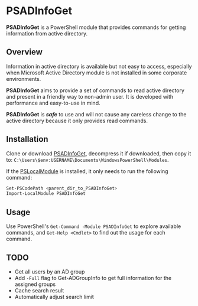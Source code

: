 # PSADInfoGet
**PSADInfoGet** is a PowerShell module that provides commands for getting information from active directory.

## Overview
Information in active directory is available but not easy to access, especially when Microsoft Active Directory module is not installed in some corporate environments. 

**PSADInfoGet** aims to provide a set of commands to read active directory and present in a friendly way to non-admin user. It is developed with performance and easy-to-use in mind.

**PSADInfoGet** is _**safe**_ to use and will not cause any careless change to the active directory because it only provides read commands.

## Installation
Clone or download [PSADInfoGet](https://github.com/hongstack/PSADInfoGet/archive/master.zip), decompress it if downloaded, then copy it to: `C:\Users\$env:USERNAME\Documents\WindowsPowerShell\Modules`.

If the [PSLocalModule](https://github.com/hongstack/PSLocalModule) is installed, it only needs to run the following command:
```PowerShell
Set-PSCodePath <parent_dir_to_PSADInfoGet>
Import-LocalModule PSADInfoGet
```

## Usage
Use PowerShell's `Get-Command -Module PSADInfoGet` to explore available commands, and `Get-Help <Cmdlet>` to find out the usage for each command.

## TODO
* Get all users by an AD group
* Add `-Full` flag to Get-ADGroupInfo to get full information for the assigned groups
* Cache search result
* Automatically adjust search limit